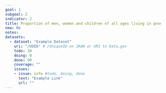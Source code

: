 ```yaml
---
goal: 1
subgoal: 2
indicator: 2
title: Proportion of men, women and children of all ages living in poverty in all its dimensions according to national definitions
new: No
notes:
datasets:
  - dataset: "Example Dataset"
    uri: "/UUID" # /UniqueID on JKAN or URI to Data.gov
    todo: 10
    doing: 0
    done: 90
    coverage: ""
    issues:
    - issue: info #todo, doing, done
      text: "Example Link"
      url: ""
---
```

